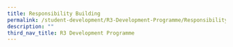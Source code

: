 ```yaml
---
title: Responsibility Building
permalink: /student-development/R3-Development-Programme/Responsibility-Building/
description: ""
third_nav_title: R3 Development Programme
---
```

